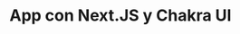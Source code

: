 ---
title: App con Next.JS y Chakra UI
type: talk
year: 2021
language: es
youtube: 1zpu5WwPphs
for:
  title:
    Geekshub
  href:
    https://geekshubs.com/
order: 6
---